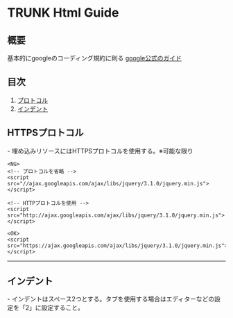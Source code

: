 # TRUNK Html Guide

## 概要
基本的にgoogleのコーディング規約に則る
[google公式のガイド](https://google.github.io/styleguide/htmlcssguide.html)


## 目次
 1. [プロトコル](#protocol)
 1. [インデント](#indent)

<h2 id="validate">HTTPSプロトコル</h2>
- 埋め込みリソースにはHTTPSプロトコルを使用する。※可能な限り

```
<NG>
<!-- プロトコルを省略 -->
<script src="//ajax.googleapis.com/ajax/libs/jquery/3.1.0/jquery.min.js"></script>
 
<!-- HTTPプロトコルを使用 -->
<script src="http://ajax.googleapis.com/ajax/libs/jquery/3.1.0/jquery.min.js"></script>
 
<OK>
<script src="https://ajax.googleapis.com/ajax/libs/jquery/3.1.0/jquery.min.js"></script>
```

***

<h2 id="indent">インデント</h2>
- インデントはスペース2つとする。タブを使用する場合はエディターなどの設定を「2」に設定すること。
